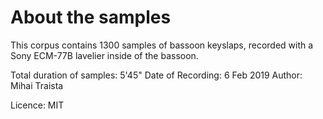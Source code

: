 # About the samples

This corpus contains 1300 samples of bassoon keyslaps, recorded with a Sony ECM-77B lavelier inside of the bassoon. 

Total duration of samples: 5'45"
Date of Recording: 6 Feb 2019
Author: Mihai Traista

Licence: MIT